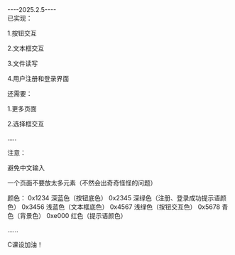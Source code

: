 <div align="left">----2025.2.5----</div>

<div align="left">已实现：</div>


1.按钮交互

2.文本框交互

3.文件读写

4.用户注册和登录界面

<div align="left">还需要：</div>


1.更多页面

2.选择框交互

.....

<div align="left">注意：</div>

避免中文输入

一个页面不要放太多元素（不然会出奇奇怪怪的问题）

颜色：
0x1234 深蓝色（按钮底色）
0x2345 深绿色（注册、登录成功提示语颜色）
0x3456 浅蓝色（文本框底色）
0x4567 浅绿色（按钮交互色）
0x5678 青色（背景色）
0xe000 红色（提示语颜色）

......

C课设加油！
